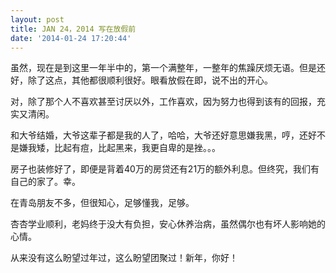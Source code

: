```yaml
---
layout: post
title: JAN 24，2014 写在放假前
date: '2014-01-24 17:20:44'
---
```



虽然，现在是到这里一年半中的，第一个满整年，一整年的焦躁厌烦无语。但是还好，除了这点，其他都很顺利很好。眼看放假在即，说不出的开心。

对，除了那个人不喜欢甚至讨厌以外，工作喜欢，因为努力也得到该有的回报，充实又清闲。

和大爷结婚，大爷这辈子都是我的人了，哈哈，大爷还好意思嫌我黑，哼，还好不是嫌我矮，比起有痘，比起黑来，我更自卑的是挫。。。

房子也装修好了，即便是背着40万的房贷还有21万的额外利息。但终究，我们有自己的家了。幸。

在青岛朋友不多，但很知心，足够懂我，足够。

杏杏学业顺利，老妈终于没大有负担，安心休养治病，虽然偶尔也有坏人影响她的心情。

从来没有这么盼望过年过，这么盼望团聚过！新年，你好！

 


